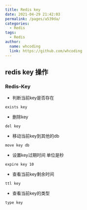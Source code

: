 ```yaml
---
title: Redis key
date: 2021-04-29 21:42:03
permalink: /pages/a539da/
categories:
  - Redis
tags:
  - Redis
author: 
  name: whcoding
  link: https://github.com/whcoding
---
```


## redis key 操作

### Redis-Key
- 判断当前key是否存在

<!-- more -->

```
exists key
```
- 删除key
```
del key
```

- 移动当前key到其他的db
```
move key db
```

- 设置key过期时间 单位是秒
```
expire key 10
```

- 查看当前key剩余时间
```
ttl key
```





- 查看当前key的类型
```
type key
```

